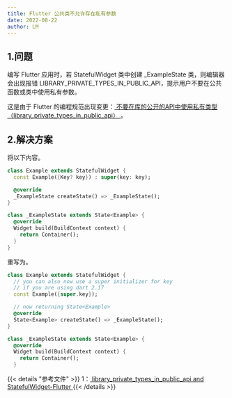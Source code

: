 ```yaml
---
title: Flutter 公共类不允许存在私有参数
date: 2022-08-22
author: LM
---
```


## 1.问题

编写 Flutter 应用时，若 StatefulWidget 类中创建 _ExampleState 类，则编辑器会出现报错 LIBRARY_PRIVATE_TYPES_IN_PUBLIC_API，提示用户不要在公共函数或类中使用私有参数。

这是由于 Flutter 的编程规范出现变更：[ 不要在库的公开的API中使用私有类型（library_private_types_in_public_api） ](https://links.jianshu.com/go?to=https%3A%2F%2Fdart-lang.github.io%2Flinter%2Flints%2Flibrary_private_types_in_public_api.html)。

## 2.解决方案

将以下内容。

```dart
class Example extends StatefulWidget {
  const Example({Key? key}) : super(key: key);

  @override
  _ExampleState createState() => _ExampleState();
}

class _ExampleState extends State<Example> {
  @override
  Widget build(BuildContext context) {
    return Container();
  }
}
```

重写为。

```dart
class Example extends StatefulWidget {
  // you can also now use a super initializer for key 
  // if you are using dart 2.17
  const Example({super.key});

  // now returning State<Example>
  @override
  State<Example> createState() => _ExampleState();
}

class _ExampleState extends State<Example> {
  @override
  Widget build(BuildContext context) {
    return Container();
  }
```

{{< details "参考文件" >}} 
1：[ library_private_types_in_public_api and StatefulWidget-Flutter ](https://www.appsloveworld.com/flutter/100/10/library-private-types-in-public-api-and-statefulwidget)
{{< /details >}}